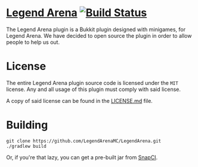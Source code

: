 # [Legend Arena](http://thenamedev.net/legendarena/) [![Build Status](https://snap-ci.com/LegendArenaMC/LegendArena/branch/master/build_image)](https://snap-ci.com/LegendArenaMC/LegendArena/branch/master)

The Legend Arena plugin is a Bukkit plugin designed with minigames, for Legend Arena.
We have decided to open source the plugin in order to allow people to help us out.

License
====

The entire Legend Arena plugin source code is licensed under the `MIT` license. Any and all usage of this plugin
must comply with said license.

A copy of said license can be found in the [LICENSE.md](https://github.com/LegendArenaMC/LegendArena/blob/dev/LICENSE.md) file.

Building
====

```
git clone https://github.com/LegendArenaMC/LegendArena.git
./gradlew build
```

Or, if you're that lazy, you can get a pre-built jar from [SnapCI](https://snap-ci.com/LegendArenaMC/LegendArena/branch/master).